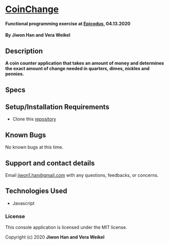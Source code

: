# [CoinChange](https://github.com/jiwon-seattle/CoinChange.git)

#### Functional programming exercise at [Epicodus](https://www.epicodus.com/), 04.13.2020

#### By **Jiwon Han and Vera Weikel**

## Description

**A coin counter application that takes an amount of money and determines the exact amount of change needed in quarters, dimes, nickles and pennies.**

## Specs

<!-- | Spec                                                                                       | `Console` Input                | `Console` Output                                                     |
| :----------------------------------------------------------------------------------------- | :----------------------------- | :------------------------------------------------------------------- |
| **A user could enter an word and two Anagram words**                                       | Please input your word : bread | Enter other word that you want to check it for Anagram : beard, bird |
| **Program takes a word and checks if it is an Anagram**                                    | A word: bread                  | Anagram: beard -> Anagram                                            |
| **Program takes a word and checks if it is a partial Anagram**                             | A word: hat                    | Anagram: path -> partial Anagram                                     |
| **Program takes a word and checks if it is a partial Anagram with consecutive characters** | A word: love                   | Anagram: lloovvee -> partial Anagram                                 | -->

## Setup/Installation Requirements

- Clone this [repository](https://github.com/jiwon-seattle/CoinChange.git)

## Known Bugs

No known bugs at this time.

## Support and contact details

Email jiwon1.han@gmail.com with any questions, feedbacks, or concerns.

## Technologies Used

- Javascript

### License

This console application is licensed under the MIT license.

Copyright (c) 2020 **Jiwon Han and Vera Weikel**

